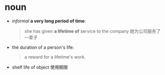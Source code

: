 # noun
- *informal* __a very long period of time__:
  > she has given __a lifetime of__ service to the company
  她为公司服务了一辈子

- the duration of a person's life:
  > a reward for a lifetime's work.

- shelf life of object 使用期限
